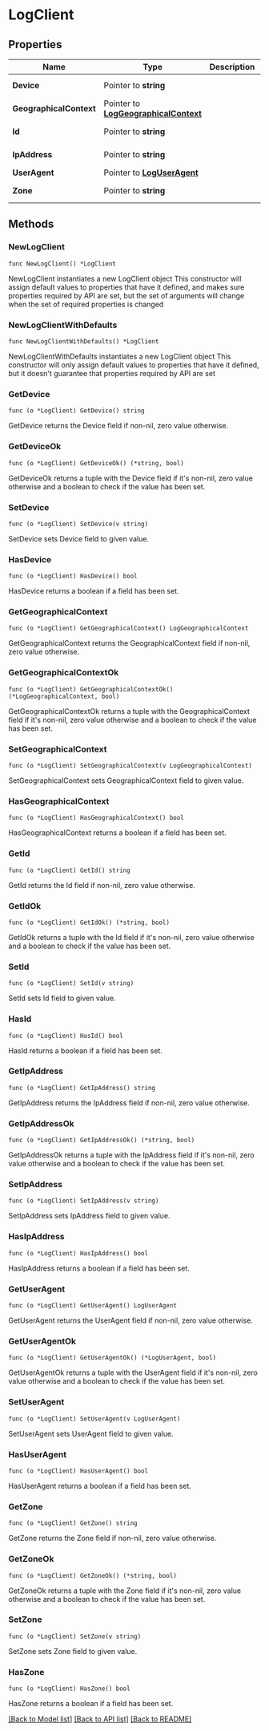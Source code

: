 # LogClient

## Properties

Name | Type | Description | Notes
------------ | ------------- | ------------- | -------------
**Device** | Pointer to **string** |  | [optional] [readonly] 
**GeographicalContext** | Pointer to [**LogGeographicalContext**](LogGeographicalContext.md) |  | [optional] 
**Id** | Pointer to **string** |  | [optional] [readonly] 
**IpAddress** | Pointer to **string** |  | [optional] [readonly] 
**UserAgent** | Pointer to [**LogUserAgent**](LogUserAgent.md) |  | [optional] 
**Zone** | Pointer to **string** |  | [optional] [readonly] 

## Methods

### NewLogClient

`func NewLogClient() *LogClient`

NewLogClient instantiates a new LogClient object
This constructor will assign default values to properties that have it defined,
and makes sure properties required by API are set, but the set of arguments
will change when the set of required properties is changed

### NewLogClientWithDefaults

`func NewLogClientWithDefaults() *LogClient`

NewLogClientWithDefaults instantiates a new LogClient object
This constructor will only assign default values to properties that have it defined,
but it doesn't guarantee that properties required by API are set

### GetDevice

`func (o *LogClient) GetDevice() string`

GetDevice returns the Device field if non-nil, zero value otherwise.

### GetDeviceOk

`func (o *LogClient) GetDeviceOk() (*string, bool)`

GetDeviceOk returns a tuple with the Device field if it's non-nil, zero value otherwise
and a boolean to check if the value has been set.

### SetDevice

`func (o *LogClient) SetDevice(v string)`

SetDevice sets Device field to given value.

### HasDevice

`func (o *LogClient) HasDevice() bool`

HasDevice returns a boolean if a field has been set.

### GetGeographicalContext

`func (o *LogClient) GetGeographicalContext() LogGeographicalContext`

GetGeographicalContext returns the GeographicalContext field if non-nil, zero value otherwise.

### GetGeographicalContextOk

`func (o *LogClient) GetGeographicalContextOk() (*LogGeographicalContext, bool)`

GetGeographicalContextOk returns a tuple with the GeographicalContext field if it's non-nil, zero value otherwise
and a boolean to check if the value has been set.

### SetGeographicalContext

`func (o *LogClient) SetGeographicalContext(v LogGeographicalContext)`

SetGeographicalContext sets GeographicalContext field to given value.

### HasGeographicalContext

`func (o *LogClient) HasGeographicalContext() bool`

HasGeographicalContext returns a boolean if a field has been set.

### GetId

`func (o *LogClient) GetId() string`

GetId returns the Id field if non-nil, zero value otherwise.

### GetIdOk

`func (o *LogClient) GetIdOk() (*string, bool)`

GetIdOk returns a tuple with the Id field if it's non-nil, zero value otherwise
and a boolean to check if the value has been set.

### SetId

`func (o *LogClient) SetId(v string)`

SetId sets Id field to given value.

### HasId

`func (o *LogClient) HasId() bool`

HasId returns a boolean if a field has been set.

### GetIpAddress

`func (o *LogClient) GetIpAddress() string`

GetIpAddress returns the IpAddress field if non-nil, zero value otherwise.

### GetIpAddressOk

`func (o *LogClient) GetIpAddressOk() (*string, bool)`

GetIpAddressOk returns a tuple with the IpAddress field if it's non-nil, zero value otherwise
and a boolean to check if the value has been set.

### SetIpAddress

`func (o *LogClient) SetIpAddress(v string)`

SetIpAddress sets IpAddress field to given value.

### HasIpAddress

`func (o *LogClient) HasIpAddress() bool`

HasIpAddress returns a boolean if a field has been set.

### GetUserAgent

`func (o *LogClient) GetUserAgent() LogUserAgent`

GetUserAgent returns the UserAgent field if non-nil, zero value otherwise.

### GetUserAgentOk

`func (o *LogClient) GetUserAgentOk() (*LogUserAgent, bool)`

GetUserAgentOk returns a tuple with the UserAgent field if it's non-nil, zero value otherwise
and a boolean to check if the value has been set.

### SetUserAgent

`func (o *LogClient) SetUserAgent(v LogUserAgent)`

SetUserAgent sets UserAgent field to given value.

### HasUserAgent

`func (o *LogClient) HasUserAgent() bool`

HasUserAgent returns a boolean if a field has been set.

### GetZone

`func (o *LogClient) GetZone() string`

GetZone returns the Zone field if non-nil, zero value otherwise.

### GetZoneOk

`func (o *LogClient) GetZoneOk() (*string, bool)`

GetZoneOk returns a tuple with the Zone field if it's non-nil, zero value otherwise
and a boolean to check if the value has been set.

### SetZone

`func (o *LogClient) SetZone(v string)`

SetZone sets Zone field to given value.

### HasZone

`func (o *LogClient) HasZone() bool`

HasZone returns a boolean if a field has been set.


[[Back to Model list]](../README.md#documentation-for-models) [[Back to API list]](../README.md#documentation-for-api-endpoints) [[Back to README]](../README.md)


